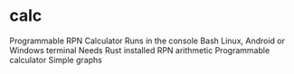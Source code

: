 # calc
Programmable RPN Calculator
Runs in the console
Bash Linux, 
Android or Windows terminal 
Needs Rust installed
RPN arithmetic 
Programmable calculator
Simple graphs



